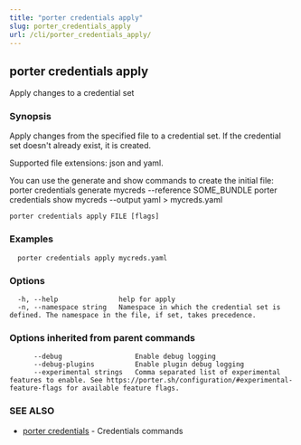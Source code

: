 ```yaml
---
title: "porter credentials apply"
slug: porter_credentials_apply
url: /cli/porter_credentials_apply/
---
```

## porter credentials apply

Apply changes to a credential set

### Synopsis

Apply changes from the specified file to a credential set. If the credential set doesn't already exist, it is created.

Supported file extensions: json and yaml.

You can use the generate and show commands to create the initial file:
  porter credentials generate mycreds --reference SOME_BUNDLE
  porter credentials show mycreds --output yaml > mycreds.yaml


```
porter credentials apply FILE [flags]
```

### Examples

```
  porter credentials apply mycreds.yaml
```

### Options

```
  -h, --help               help for apply
  -n, --namespace string   Namespace in which the credential set is defined. The namespace in the file, if set, takes precedence.
```

### Options inherited from parent commands

```
      --debug                  Enable debug logging
      --debug-plugins          Enable plugin debug logging
      --experimental strings   Comma separated list of experimental features to enable. See https://porter.sh/configuration/#experimental-feature-flags for available feature flags.
```

### SEE ALSO

* [porter credentials](/cli/porter_credentials/)	 - Credentials commands

